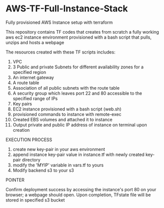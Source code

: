 # AWS-TF-Full-Instance-Stack

Fully provisioned AWS Instance setup with terraform

This repository contains TF codes that creates from scratch a fully working aws ec2 instance environment provisioned with a bash script that pulls, unzips and hosts a webpage

The resources created with these TF scripts includes:
1. VPC
2. 3 Public and private Subnets for different availability zones for a specified region
3. An internet gateway
4. A route table  
5. Association of all public subnets with the route table
6. A security group which leaves port 22 and 80 accessible to the specified range of IPs
7. Key pairs
8. EC2 instance provisioned with a bash script (web.sh)
9. provisioned commands to instance with remote-exec
10. Created EBS volumes and attached it to instance
11. Output private and public IP address of instance on terminal upon creation

EXECUTION PROCESS

1. create new key-pair in your aws environment
2. append instance key-pair value in instance.tf with newly created key-pair directory 
3. modify the 'MYIP' variable in vars.tf to yours 
3. Modify backend s3 to your s3

POINTER

Confirm deployment success by accessing the instance's port 80 on your browser; a webpage should open. 
Upon completion, TFstate file will be stored in specified s3 bucket 
